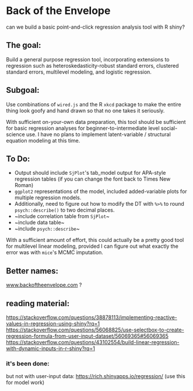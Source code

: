 # Back of the Envelope
can we build a basic point-and-click regression analysis tool with R shiny? 


## The goal:

Build a general purpose regression tool, incorporating extensions to regression such as heteroskedasticity-robust standard errors, clustered standard errors, multilevel modeling, and logistic regression. 

## Subgoal: 

Use combinations of `wired.js` and the R `xkcd` package to make the entire thing look goofy and hand drawn so that no one takes it seriously. 



With sufficient on-your-own data preparation, this tool should be sufficient for basic regression analyses for beginner-to-intermediate level social-science use. I have no plans to implement latent-variable / structural equation modeling at this time. 

## To Do: 
* Output should include `SjPlot`'s tab_model output for APA-style regression tables (if you can change the font back to Times New Roman) 
*  `ggplot2` representations of the model, included added-variable plots for multiple regression models. 
* Additionally, need to figure out how to modify the DT with `%>%` to round `psych::describe()` to two decimal places. 
* ~include correlation table from `SjPlot`~
* ~include data table~
* ~include `psych::describe`~


With a sufficient amount of effort, this could actually be a pretty good tool for multilevel linear modeling, provided I can figure out what exactly the error was with `mice`'s MCMC imputation. 

## Better names:
www.backoftheenvelope.com  ?

## reading material:
https://stackoverflow.com/questions/38878113/implementing-reactive-values-in-regression-using-shiny?rq=1
https://stackoverflow.com/questions/56068825/use-selectbox-to-create-regression-formula-from-user-input-dataset/56069365#56069365
https://stackoverflow.com/questions/43102554/build-linear-regression-with-dynamic-inputs-in-r-shiny?rq=1
### it's been done:
but not with user-input data:
https://rich.shinyapps.io/regression/
(use this for model work)
